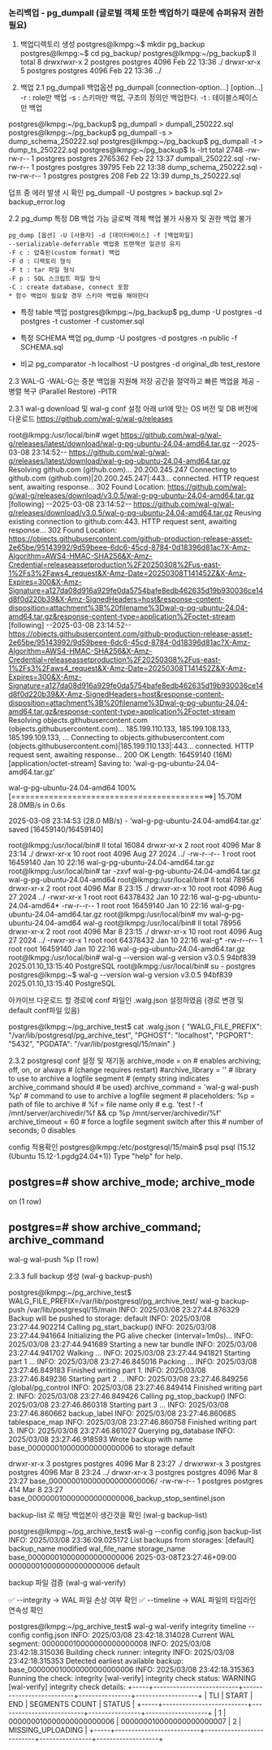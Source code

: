 ### 논리백업 - pg_dumpall (글로벌 객체 또한 백업하기 때문에 슈퍼유저 권한필요)

1. 백업디렉토리 생성
postgres@lkmpg:~$ mkdir pg_backup
postgres@lkmpg:~$ cd pg_backup/
postgres@lkmpg:~/pg_backup$ ll
total 8
drwxrwxr-x 2 postgres postgres 4096 Feb 22 13:36 ./
drwxr-xr-x 5 postgres postgres 4096 Feb 22 13:36 ../

2. 백업 
2.1 pg_dumpall
	백업옵션 
	pg_dumpall [connection-option...] [option...]
	-r : role만 백업
	-s : 스키마만 백업, 구조의 정의만 백업한다.
	-t : 테이블스페이스만 백업

postgres@lkmpg:~/pg_backup$ pg_dumpall > dumpall_250222.sql
postgres@lkmpg:~/pg_backup$ pg_dumpall -s > dump_schema_250222.sql
postgres@lkmpg:~/pg_backup$ pg_dumpall -t > dump_ts_250222.sql
postgres@lkmpg:~/pg_backup$ ls -lrt
total 2748
-rw-rw-r-- 1 postgres postgres 2765362 Feb 22 13:37 dumpall_250222.sql
-rw-rw-r-- 1 postgres postgres   39795 Feb 22 13:38 dump_schema_250222.sql
-rw-rw-r-- 1 postgres postgres     208 Feb 22 13:39 dump_ts_250222.sql

덥프 중 에러 발생 시 확인
pg_dumpall -U postgres > backup.sql 2> backup_error.log

2.2 pg_dump
	특정 DB 백업 가능
	글로벅 객체 백업 불가
	사용자 및 권한 백업 불가

	pg_dump [옵션] -U [사용자] -d [데이터베이스] -f [백업파일]
	--serializable-deferrable 백업중 트랜잭션 일관성 유지
	-F c : 압축된(custom format) 백업
	-F d : 디렉토리 형식
	-F t : tar 파일 형식
	-F p : SQL 스크립트 파일 형식 
	-C : create database, connect 포함
	* 함수 백업이 필요할 경우 스키마 백업을 해야한다

	
- 특정 table 백업
postgres@lkmpg:~/pg_backup$ pg_dump -U postgres -d postgres -t customer -f customer.sql

- 특정 SCHEMA 백업
pg_dump -U postgres -d postgres -n public -f SCHEMA.sql

* 비교 
pg_comparator -h localhost -U postgres -d original_db test_restore

2.3 WAL-G
	-WAL-G는 증분 백업을 지원해 저장 공간을 절약하고 빠른 백업을 제공
	-병렬 복구 (Parallel Restore)
	-PITR
	
2.3.1 wal-g download 및 wal-g conf 설정
아래 url에 맞는 OS 버전 및 DB 버전에 다운로드 
https://github.com/wal-g/wal-g/releases


root@lkmpg:/usr/local/bin# wget https://github.com/wal-g/wal-g/releases/latest/download/wal-g-pg-ubuntu-24.04-amd64.tar.gz
--2025-03-08 23:14:52--  https://github.com/wal-g/wal-g/releases/latest/download/wal-g-pg-ubuntu-24.04-amd64.tar.gz
Resolving github.com (github.com)... 20.200.245.247
Connecting to github.com (github.com)|20.200.245.247|:443... connected.
HTTP request sent, awaiting response... 302 Found
Location: https://github.com/wal-g/wal-g/releases/download/v3.0.5/wal-g-pg-ubuntu-24.04-amd64.tar.gz [following]
--2025-03-08 23:14:52--  https://github.com/wal-g/wal-g/releases/download/v3.0.5/wal-g-pg-ubuntu-24.04-amd64.tar.gz
Reusing existing connection to github.com:443.
HTTP request sent, awaiting response... 302 Found
Location: https://objects.githubusercontent.com/github-production-release-asset-2e65be/95143992/9d59beee-6dc6-45cd-8784-0d18396d81ac?X-Amz-Algorithm=AWS4-HMAC-SHA256&X-Amz-Credential=releaseassetproduction%2F20250308%2Fus-east-1%2Fs3%2Faws4_request&X-Amz-Date=20250308T141452Z&X-Amz-Expires=300&X-Amz-Signature=a127da08d916a929fe0da5754bafe8edb462635d19b930036ce14d8f0d220b39&X-Amz-SignedHeaders=host&response-content-disposition=attachment%3B%20filename%3Dwal-g-pg-ubuntu-24.04-amd64.tar.gz&response-content-type=application%2Foctet-stream [following]
--2025-03-08 23:14:52--  https://objects.githubusercontent.com/github-production-release-asset-2e65be/95143992/9d59beee-6dc6-45cd-8784-0d18396d81ac?X-Amz-Algorithm=AWS4-HMAC-SHA256&X-Amz-Credential=releaseassetproduction%2F20250308%2Fus-east-1%2Fs3%2Faws4_request&X-Amz-Date=20250308T141452Z&X-Amz-Expires=300&X-Amz-Signature=a127da08d916a929fe0da5754bafe8edb462635d19b930036ce14d8f0d220b39&X-Amz-SignedHeaders=host&response-content-disposition=attachment%3B%20filename%3Dwal-g-pg-ubuntu-24.04-amd64.tar.gz&response-content-type=application%2Foctet-stream
Resolving objects.githubusercontent.com (objects.githubusercontent.com)... 185.199.110.133, 185.199.108.133, 185.199.109.133, ...
Connecting to objects.githubusercontent.com (objects.githubusercontent.com)|185.199.110.133|:443... connected.
HTTP request sent, awaiting response... 200 OK
Length: 16459140 (16M) [application/octet-stream]
Saving to: ‘wal-g-pg-ubuntu-24.04-amd64.tar.gz’

wal-g-pg-ubuntu-24.04-amd64 100%[===========================================>]  15.70M  28.0MB/s    in 0.6s

2025-03-08 23:14:53 (28.0 MB/s) - ‘wal-g-pg-ubuntu-24.04-amd64.tar.gz’ saved [16459140/16459140]

root@lkmpg:/usr/local/bin# ll
total 16084
drwxr-xr-x  2 root root     4096 Mar  8 23:14 ./
drwxr-xr-x 10 root root     4096 Aug 27  2024 ../
-rw-r--r--  1 root root 16459140 Jan 10 22:16 wal-g-pg-ubuntu-24.04-amd64.tar.gz
root@lkmpg:/usr/local/bin# tar -zxvf wal-g-pg-ubuntu-24.04-amd64.tar.gz
wal-g-pg-ubuntu-24.04-amd64
root@lkmpg:/usr/local/bin# ll
total 78956
drwxr-xr-x  2 root root     4096 Mar  8 23:15 ./
drwxr-xr-x 10 root root     4096 Aug 27  2024 ../
-rwxr-xr-x  1 root root 64378432 Jan 10 22:16 wal-g-pg-ubuntu-24.04-amd64*
-rw-r--r--  1 root root 16459140 Jan 10 22:16 wal-g-pg-ubuntu-24.04-amd64.tar.gz
root@lkmpg:/usr/local/bin# mv wal-g-pg-ubuntu-24.04-amd64 wal-g
root@lkmpg:/usr/local/bin# ll
total 78956
drwxr-xr-x  2 root root     4096 Mar  8 23:15 ./
drwxr-xr-x 10 root root     4096 Aug 27  2024 ../
-rwxr-xr-x  1 root root 64378432 Jan 10 22:16 wal-g*
-rw-r--r--  1 root root 16459140 Jan 10 22:16 wal-g-pg-ubuntu-24.04-amd64.tar.gz
root@lkmpg:/usr/local/bin# wal-g --version
wal-g version v3.0.5    94bf839 2025.01.10_13:15:40     PostgreSQL
root@lkmpg:/usr/local/bin# su - postgres
postgres@lkmpg:~$ wal-g --version
wal-g version v3.0.5    94bf839 2025.01.10_13:15:40     PostgreSQL

아카이브 다운로드 할 경로에 conf 파일인 .walg.json 설정하였음 (경로 변경 및 default conf파일 있음)

postgres@lkmpg:~/pg_archive_test$ cat .walg.json
{
  "WALG_FILE_PREFIX": "/var/lib/postgresql/pg_archive_test",
  "PGHOST": "localhost",
  "PGPORT": "5432",
  "PGDATA": "/var/lib/postgresql/15/main"
}

2.3.2 postgresql conf 설정 및 재기동
archive_mode = on               # enables archiving; off, on, or always
                                # (change requires restart)
#archive_library = ''           # library to use to archive a logfile segment
                                # (empty string indicates archive_command should
                                # be used)
archive_command = 'wal-g wal-push %p'            # command to use to archive a logfile segment
                                # placeholders: %p = path of file to archive
                                #               %f = file name only
                                # e.g. 'test ! -f /mnt/server/archivedir/%f && cp %p /mnt/server/archivedir/%f'
archive_timeout = 60            # force a logfile segment switch after this
                                # number of seconds; 0 disables


config 적용확인
postgres@lkmpg:/etc/postgresql/15/main$ psql
psql (15.12 (Ubuntu 15.12-1.pgdg24.04+1))
Type "help" for help.

postgres=# show archive_mode;
 archive_mode
--------------
 on
(1 row)

postgres=# show archive_command;
  archive_command
-------------------
 wal-g wal-push %p
(1 row)

2.3.3 full backup 생성 (wal-g backup-push)

postgres@lkmpg:~/pg_archive_test$ WALG_FILE_PREFIX=/var/lib/postgresql/pg_archive_test/ wal-g backup-push /var/lib/postgresql/15/main
INFO: 2025/03/08 23:27:44.876329 Backup will be pushed to storage: default
INFO: 2025/03/08 23:27:44.902214 Calling pg_start_backup()
INFO: 2025/03/08 23:27:44.941664 Initializing the PG alive checker (interval=1m0s)...
INFO: 2025/03/08 23:27:44.941689 Starting a new tar bundle
INFO: 2025/03/08 23:27:44.941702 Walking ...
INFO: 2025/03/08 23:27:44.941821 Starting part 1 ...
INFO: 2025/03/08 23:27:46.845016 Packing ...
INFO: 2025/03/08 23:27:46.849183 Finished writing part 1.
INFO: 2025/03/08 23:27:46.849236 Starting part 2 ...
INFO: 2025/03/08 23:27:46.849256 /global/pg_control
INFO: 2025/03/08 23:27:46.849414 Finished writing part 2.
INFO: 2025/03/08 23:27:46.849426 Calling pg_stop_backup()
INFO: 2025/03/08 23:27:46.860318 Starting part 3 ...
INFO: 2025/03/08 23:27:46.860662 backup_label
INFO: 2025/03/08 23:27:46.860685 tablespace_map
INFO: 2025/03/08 23:27:46.860758 Finished writing part 3.
INFO: 2025/03/08 23:27:46.861027 Querying pg_database
INFO: 2025/03/08 23:27:46.918593 Wrote backup with name base_000000010000000000000006 to storage default

drwxr-xr-x 3 postgres postgres 4096 Mar  8 23:27 ./
drwxrwxr-x 3 postgres postgres 4096 Mar  8 23:24 ../
drwxr-xr-x 3 postgres postgres 4096 Mar  8 23:27 base_000000010000000000000006/
-rw-rw-r-- 1 postgres postgres  414 Mar  8 23:27 base_000000010000000000000006_backup_stop_sentinel.json

backup-list 로 해당 백업본이 생긴것을 확인 (wal-g backup-list)

postgres@lkmpg:~/pg_archive_test$ wal-g --config config.json backup-list
INFO: 2025/03/08 23:36:09.025172 List backups from storages: [default]
backup_name                   modified                  wal_file_name            storage_name
base_000000010000000000000006 2025-03-08T23:27:46+09:00 000000010000000000000006 default

backup 파일 검증 (wal-g wal-verify)

✅ --integrity → WAL 파일 손상 여부 확인
✅ --timeline → WAL 파일의 타임라인 연속성 확인

postgres@lkmpg:~/pg_archive_test$ wal-g wal-verify integrity timeline --config config.json
INFO: 2025/03/08 23:42:18.314028 Current WAL segment: 000000010000000000000008
INFO: 2025/03/08 23:42:18.315036 Building check runner: integrity
INFO: 2025/03/08 23:42:18.315353 Detected earliest available backup: base_000000010000000000000006
INFO: 2025/03/08 23:42:18.315363 Running the check: integrity
[wal-verify] integrity check status: WARNING
[wal-verify] integrity check details:
+-----+--------------------------+--------------------------+----------------+-------------------+
| TLI | START                    | END                      | SEGMENTS COUNT |            STATUS |
+-----+--------------------------+--------------------------+----------------+-------------------+
|   1 | 000000010000000000000006 | 000000010000000000000007 |              2 | MISSING_UPLOADING |
+-----+--------------------------+--------------------------+----------------+-------------------+
